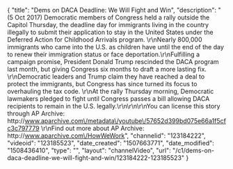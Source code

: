 {
    "title": "Dems on DACA Deadline: We Will Fight and Win",
    "description": "(5 Oct 2017) Democratic members of Congress held a rally outside the Capitol Thursday, the deadline day for immigrants living in the country illegally to submit their application to stay in the United States under the Deferred Action for Childhood Arrivals program. \r\nNearly 800,000 immigrants who came into the U.S. as children have until the end of the day to renew their immigration status or face deportation.\r\nFulfilling a campaign promise, President Donald Trump rescinded the DACA program last month, but giving Congress six months to draft a more lasting fix. \r\nDemocratic leaders and Trump claim they have reached a deal to protect the immigrants, but Congress has since turned its focus to overhauling the tax code. \r\nAt the rally Thursday morning, Democratic lawmakers pledged to fight until Congress passes a bill allowing DACA recipients to remain in the U.S. legally.\r\n\r\n\r\nYou can license this story through AP Archive: http:\/\/www.aparchive.com\/metadata\/youtube\/57652d399bd075e66a1f5cfc3c797779 \r\nFind out more about AP Archive: http:\/\/www.aparchive.com\/HowWeWork",
    "channelid": "123184222",
    "videoid": "123185523",
    "date_created": "1507663771",
    "date_modified": "1508436410",
    "type": "",
    "layout": "channelVideo",
    "url": "\/c1\/dems-on-daca-deadline-we-will-fight-and-win\/123184222-123185523"
}